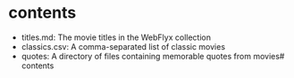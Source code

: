 # contents
- titles.md: The movie titles in the WebFlyx collection
- classics.csv: A comma-separated list of classic movies
- quotes: A directory of files containing memorable quotes from movies# contents
